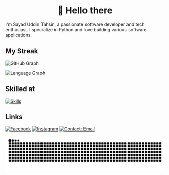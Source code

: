 <h1 align="center">👋 Hello there</h1>

I'm Sayad Uddin Tahsin, a passionate software developer and tech enthusiast. I specialize in Python and love building various software applications.

## My Streak

![GitHub Graph](https://github-readme-streak-stats.herokuapp.com?user=Sayad-Uddin-Tahsin&theme=aura&hide_border=true&date_format=M%20j%5B%2C%20Y%5D&fire=EB5454)

![Language Graph](https://github-readme-stats.vercel.app/api/top-langs?username=Sayad-Uddin-Tahsin&locale=en&hide_title=false&layout=compact&card_width=320&langs_count=5&theme=dracula&hide_border=true)

## Skilled at

<a href="#skilled-at"><img alt="Skills" src="https://skillicons.dev/icons?i=python,firebase,git,vscode,github,pycharm"></a>

## Links

<a href="https://facebook.com/SayadUddinTahsin" title="Tahsin Tahsin"><img src="https://img.shields.io/badge/Facebook-1877F2?logo=facebook&logoColor=white&style=for-the-badge" height="35" alt="Facebook"  /></a>
<a href="https://instagram.com/tahsintechie" title="@tahsintechie"><img src="https://img.shields.io/badge/Instagram-E4405F?logo=instagram&logoColor=white&style=for-the-badge" height="35" alt="Instagram"  /></a>
<a href="mailto:tahsin.ict@outlook.com" title="tahsin.ict@outlook.com"><img src="https://img.shields.io/badge/Contact-Email-Green?style=for-the-badge" height="35" alt="Contact: Email"  /></a>

<div align="center">
  <picture>
  <source media="(prefers-color-scheme: dark)" srcset="https://github.com/Sayad-Uddin-Tahsin/Sayad-Uddin-Tahsin/blob/output/snake-dark.svg" />
  <source media="(prefers-color-scheme: light)" srcset="https://github.com/Sayad-Uddin-Tahsin/Sayad-Uddin-Tahsin/blob/output/snake-light.svg" />
  <img alt="github-snake" src="https://github.com/Sayad-Uddin-Tahsin/Sayad-Uddin-Tahsin/blob/output/snake-light.svg" height=60% />
</picture>
</div>
